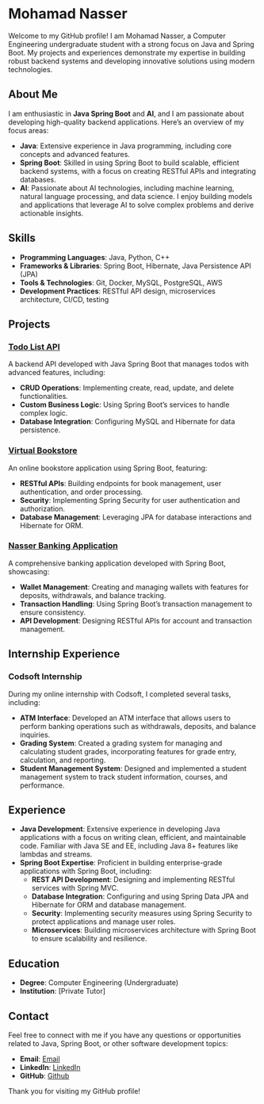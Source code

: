 # Mohamad Nasser

Welcome to my GitHub profile! I am Mohamad Nasser, a Computer Engineering undergraduate student with a strong focus on Java and Spring Boot. My projects and experiences demonstrate my expertise in building robust backend systems and developing innovative solutions using modern technologies.

## About Me

I am enthusiastic in **Java Spring Boot** and **AI**, and I am passionate about developing high-quality backend applications. Here’s an overview of my focus areas:

- **Java**: Extensive experience in Java programming, including core concepts and advanced features.
- **Spring Boot**: Skilled in using Spring Boot to build scalable, efficient backend systems, with a focus on creating RESTful APIs and integrating databases.
- **AI**: Passionate about AI technologies, including machine learning, natural language processing, and data science. I enjoy building models and applications that leverage AI to solve complex problems and derive actionable insights.

## Skills

- **Programming Languages**: Java, Python, C++
- **Frameworks & Libraries**: Spring Boot, Hibernate, Java Persistence API (JPA)
- **Tools & Technologies**: Git, Docker, MySQL, PostgreSQL, AWS
- **Development Practices**: RESTful API design, microservices architecture, CI/CD, testing

## Projects

### [Todo List API](https://github.com/MohamadNasser1572/myApp)
A backend API developed with Java Spring Boot that manages todos with advanced features, including:
- **CRUD Operations**: Implementing create, read, update, and delete functionalities.
- **Custom Business Logic**: Using Spring Boot’s services to handle complex logic.
- **Database Integration**: Configuring MySQL and Hibernate for data persistence.

### [Virtual Bookstore](https://github.com/MohamadNasser1572/virtual-bookstore)
An online bookstore application using Spring Boot, featuring:
- **RESTful APIs**: Building endpoints for book management, user authentication, and order processing.
- **Security**: Implementing Spring Security for user authentication and authorization.
- **Database Management**: Leveraging JPA for database interactions and Hibernate for ORM.

### [Nasser Banking Application](https://github.com/MohamadNasser1572/nasser-banking-app)
A comprehensive banking application developed with Spring Boot, showcasing:
- **Wallet Management**: Creating and managing wallets with features for deposits, withdrawals, and balance tracking.
- **Transaction Handling**: Using Spring Boot’s transaction management to ensure consistency.
- **API Development**: Designing RESTful APIs for account and transaction management.

## Internship Experience

### **Codsoft Internship**
During my online internship with Codsoft, I completed several tasks, including:

- **ATM Interface**: Developed an ATM interface that allows users to perform banking operations such as withdrawals, deposits, and balance inquiries.
- **Grading System**: Created a grading system for managing and calculating student grades, incorporating features for grade entry, calculation, and reporting.
- **Student Management System**: Designed and implemented a student management system to track student information, courses, and performance.

## Experience

- **Java Development**: Extensive experience in developing Java applications with a focus on writing clean, efficient, and maintainable code. Familiar with Java SE and EE, including Java 8+ features like lambdas and streams.
- **Spring Boot Expertise**: Proficient in building enterprise-grade applications with Spring Boot, including:
  - **REST API Development**: Designing and implementing RESTful services with Spring MVC.
  - **Database Integration**: Configuring and using Spring Data JPA and Hibernate for ORM and database management.
  - **Security**: Implementing security measures using Spring Security to protect applications and manage user roles.
  - **Microservices**: Building microservices architecture with Spring Boot to ensure scalability and resilience.

## Education

- **Degree**: Computer Engineering (Undergraduate)
- **Institution**: [Private Tutor]

## Contact

Feel free to connect with me if you have any questions or opportunities related to Java, Spring Boot, or other software development topics:

- **Email**: [Email](mhmdnaser1572@gmail.com)
- **LinkedIn**: [LinkedIn](www.linkedin.com/in/mohamad-nasser-0614342a6)
- **GitHub**: [Github](https://github.com/MohamadNasser1572)

Thank you for visiting my GitHub profile!
